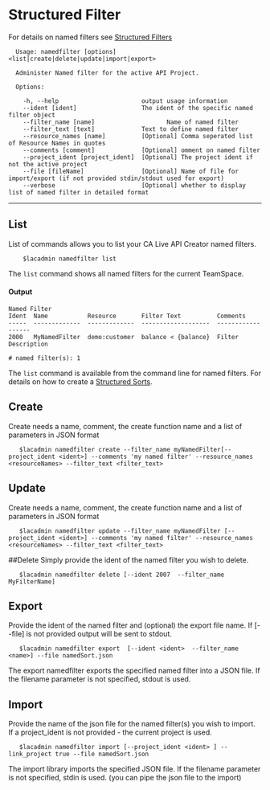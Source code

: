 # Structured Filter
For details on named filters see [Structured Filters](https://docops.ca.com/ca-live-api-creator/5-0/en/invoking-apis/get/structured-filters)

```
  Usage: namedfilter [options] <list|create|delete|update|import|export>

  Administer Named filter for the active API Project.

  Options:

    -h, --help                       output usage information
    --ident [ident]                  The ident of the specific named filter object
    --filter_name [name]                    Name of named filter
    --filter_text [text]             Text to define named filter
    --resource_names [name]          [Optional] Comma seperated list of Resource Names in quotes
    --comments [comment]             [Optional] omment on named filter
    --project_ident [project_ident]  [Optional] The project ident if not the active project
    --file [fileName]                [Optional] Name of file for import/export (if not provided stdin/stdout used for export)
    --verbose                        [Optional] whether to display list of named filter in detailed format
```


***
## List
List of commands allows you to list your CA Live API Creator named filters. 

```
    $lacadmin namedfilter list
```

The `list` command shows all named filters for the current TeamSpace.

#### Output
```
Named Filter                                                                                                                                   
Ident  Name           Resource       Filter Text          Comments          
-----  -------------  -------------  -------------------  ------------------
2000   MyNamedFilter  demo:customer  balance < {balance}  Filter Description

# named filter(s): 1                                                                                                                                                  
```

The `list` command is available from the command line for named filters. For details on how to create a [Structured Sorts](http://ca-doc.espressologic.com/docs/logic-designer/create/structured-filters).

## Create
Create needs a name, comment, the create function name and a list of parameters in JSON format 
```
   $lacadmin namedfilter create --filter_name myNamedFilter[--project_ident <ident>] --comments 'my named filter' --resource_names <resourceNames> --filter_text <filter_text>
```
## Update
Create needs a name, comment, the create function name and a list of parameters in JSON format 
```
   $lacadmin namedfilter update --filter_name myNamedFilter [--project_ident <ident>] --comments 'my named filter' --resource_names <resourceNames> --filter_text <filter_text>
```
##Delete
Simply provide the ident of the named filter you wish to delete.
```
   $lacadmin namedfilter delete [--ident 2007  --filter_name MyFilterName]
```

## Export
Provide the ident of the named filter and (optional) the export file name. If [--file] is not provided output will be sent to stdout.
```
   $lacadmin namedfilter export  [--ident <ident>  --filter_name <name>] --file namedSort.json
```
The export namedfilter exports the specified named filter into a JSON file. If the filename parameter is not specified, stdout is used.

## Import
Provide the name of the json file for the named filter(s) you wish to import. If a project_ident is not provided - the current project is used.
```
   $lacadmin namedfilter import [--project_ident <ident> ] --link_project true --file namedSort.json
```
The import library imports the specified JSON file. If the filename parameter is not specified, stdin is used. (you can pipe the json file to the import)



